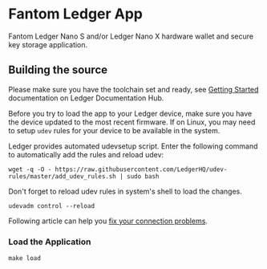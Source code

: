 # Fantom Ledger App

Fantom Ledger Nano S and/or Ledger Nano X hardware wallet and secure key storage application.

## Building the source

Please make sure you have the toolchain set and ready, 
see [Getting Started](https://ledger.readthedocs.io/en/latest/userspace/getting_started.html) documentation 
on Ledger Documentation Hub.

Before you try to load the app to your Ledger device, make sure you have the device updated
to the most recent firmware. If on Linux, you may need to setup `udev` rules for your device
to be available in the system.

Ledger provides automated udevsetup script. 
Enter the following command to automatically add the rules and reload udev:

```shell
wget -q -O - https://raw.githubusercontent.com/LedgerHQ/udev-rules/master/add_udev_rules.sh | sudo bash
```

Don't forget to reload udev rules in system's shell to load the changes.

```shell
udevadm control --reload
```

Following article can help you [fix your connection problems](https://support.ledger.com/hc/en-us/articles/115005165269-Fix-connection-issues).

### Load the Application

```shell
make load
```
